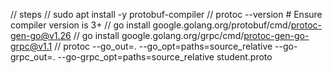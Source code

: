 // steps
// sudo apt install -y protobuf-compiler
// protoc --version # Ensure compiler version is 3+
// go install google.golang.org/protobuf/cmd/protoc-gen-go@v1.26
// go install google.golang.org/grpc/cmd/protoc-gen-go-grpc@v1.1
// protoc --go_out=. --go_opt=paths=source_relative --go-grpc_out=. --go-grpc_opt=paths=source_relative student.proto
